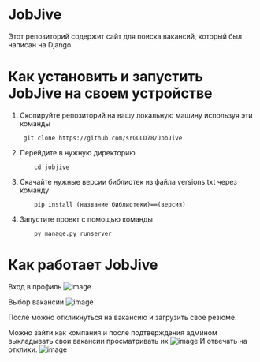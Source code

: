 # JobJive
Этот репозиторий содержит сайт для поиска вакансий, который был написан на Django. 

# Как установить и запустить JobJive на своем устройстве
1. Скопируйте репозиторий на вашу локальную машину используя эти команды
    
        git clone https://github.com/srGOLD78/JobJive
        
2. Перейдите в нужную директорию
    ```
        cd jobjive
    
3. Скачайте нужные версии библиотек из файла versions.txt через команду
   ```
       pip install (название библиотеки)==(версия)

4. Запустите проект с помощью команды
   ```
       py manage.py runserver

# Как работает JobJive
Вход в профиль
![image](https://github.com/srGOLD78/JobJive/assets/44532302/9bb80840-566b-413e-b280-edfb6a7722f2)

Выбор вакансии
![image](https://github.com/srGOLD78/JobJive/assets/44532302/e194a0da-88d2-422d-a8c5-e3ed3daab892)

После можно откликнуться на вакансию и загрузить свое резюме.

Можно зайти как компания и после подтверждения админом выкладывать свои вакансии просматривать их
![image](https://github.com/srGOLD78/JobJive/assets/44532302/45c63af8-6528-4a32-8b77-b19155e05d5d)
И отвечать на отклики.
![image](https://github.com/srGOLD78/JobJive/assets/44532302/3bd8b1f9-783d-4158-8b4c-1286145fea68)
